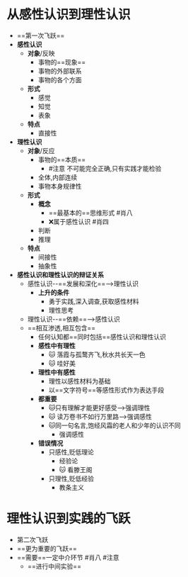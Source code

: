 # 从感性认识到理性认识
- ==第一次飞跃==
- **感性认识**
	- **对象**/反映
		- 事物的==现象==
		- 事物的外部联系
		- 事物的各个方面
	- **形式**
		- 感觉
		- 知觉
		- 表象
	- **特点**
		- 直接性
- **理性认识**
	- **对象**/反应
		- 事物的==本质==
			- #注意 不可能完全正确,只有实践才能检验
		- 全体,内部连续
		- 事物本身规律性
	- **形式**
		- **概念**
			- ==最基本的==思维形式 #肖八 
			- ❌属于感性认识 #肖四
		- 判断
		- 推理
	- **特点**
		- 间接性
		- 抽象性
- **感性认识和理性认识的辩证关系**
	- 感性认识--==发展和深化==-->理性认识
		- **上升的条件**
			- 勇于实践,深入调查,获取感性材料
			- 理性思考
	- 理性认识--==依赖==-->感性认识
	- ==相互渗透,相互包含==
		- 任何认知都==同时包括==感性认识和理性认识
		- **感性中有理性**
			- 🐱 落霞与孤鹜齐飞,秋水共长天一色
			- 🐱 哇好美
		- **理性中有感性**
			- 理性以感性材料为基础
			- 以==文字符号==等感性形式作为表达手段
		- **都重要**
			- 🐱只有理解才能更好感受-->强调理性
			- 🐱 读万卷书不如行万里路-->强调感性
			- 🐱同一句名言,饱经风霜的老人和少年的认识不同
				- 强调感性
		- **错误情况**
			- 只感性,贬低理论
				- 经验论
				- 🐱 看滕王阁
			- 只理性,贬低经验
				- 教条主义

# 理性认识到实践的飞跃
- 第二次飞跃
- ==更为重要的飞跃==
- ==需要==一定中介环节 #肖八 #注意 
	- ==进行中间实验==